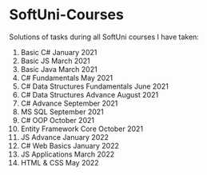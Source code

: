 # SoftUni-Courses

Solutions of tasks during all SoftUni courses I have taken:
1. Basic C# January 2021
2. Basic JS March 2021
3. Basic Java March 2021
4. C# Fundamentals May 2021
5. C# Data Structures Fundamentals June 2021
6. C# Data Structures Advance August 2021
7. C# Advance September 2021
8. MS SQL September 2021
9. C# OOP October 2021
10. Entity Framework Core October 2021
11. JS Advance January 2022
12. C# Web Basics January 2022
13. JS Applications March 2022
14. HTML & CSS May 2022 
